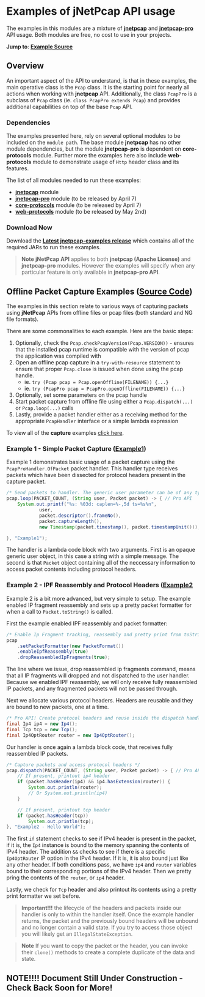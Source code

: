 # Examples of jNetPcap API usage
The examples in this modules are a mixture of [**jnetpcap**](https://github.com/slytechs-repos/jnetpcap) and [**jnetpcap-pro**](https://github.com/slytechs-repos/jnetpcap-pro) API usage. Both modules are free, no cost to use in your projects.

**Jump to**: [**Example Source**](https://github.com/slytechs-repos/jnetpcap-examples/tree/main/src/main/java/com/slytechs/jnet/jnetpcap/example/capture)

## Overview
An important aspect of the API to understand, is that in these examples, the main operative class is the `Pcap` class. It is the starting point for nearly all actions when working with **jnetpcap** API. Additionally, the class `PcapPro` is a subclass of `Pcap` class (ie. `class PcapPro extends Pcap`) and provides additional capabilities on top of the base `Pcap` API.

### Dependencies
The examples presented here, rely on several optional modules to be included on the `module path`. The base module **jnetpcap** has no other module dependencies, but the module **jnetpcap-pro** is dependent on **core-protocols** module. Further more the examples here also include **web-protocols** module to demonstrate usage of `Http` header class and its features.

The list of all modules needed to run these examples:
* [**jnetpcap**](https://github.com/slytechs-repos/jnetpcap) module
* [**jnetpcap-pro**](https://github.com/slytechs-repos/jnetpcap-pro) module (to be released by April 7)
* [**core-protocols**](https://github.com/slytechs-repos/core-protocols) module (to be released by April 7)
* [**web-protocols**](https://github.com/slytechs-repos/web-protocols) module (to be released by May 2nd)

### Download Now
Download the [**Latest jnetpcap-examples release**](https://github.com/slytechs-repos/jnetpcap-examples/releases/tag/v0.9-alpha.1) which contains all
of the required JARs to run these examples.

> **Note** **jNetPcap API** applies to both **jnetpcap (Apache License)** and **jnetpcap-pro** modules. However the examples will specify when any particular feature is only available in **jnetpcap-pro API**.

## Offline Packet Capture Examples ([Source Code](https://github.com/slytechs-repos/jnetpcap-examples/tree/main/src/main/java/com/slytechs/jnetpcap/examples))
The examples in this section relate to various ways of capturing packets using **jNetPcap** APIs from offline files or pcap files (both standard and NG file formats).

There are some commonalities to each example. Here are the basic steps:

1. Optionally, check the `Pcap.checkPcapVersion(Pcap.VERSION))` - ensures that the installed pcap runtime is compatible with the version of pcap the application was compiled with
2. Open an offline pcap capture in a `try-with-resource` statement to ensure that proper `Pcap.close` is issued when done using the pcap handle.
    - ie. `try (Pcap pcap = Pcap.openOffline(FILENAME)) {...}`
    - ie. `try (PcapPro pcap = PcapPro.openOffline(FILENAME)) {...}`
3. Optionally, set some parameters on the pcap handle
4. Start packet capture from offline file using either a `Pcap.dispatch(...)` or `Pcap.loop(...)` calls
5. Lastly, provide a packet handler either as a receiving method for the appropriate `PcapHandler` interface or a simple lambda expression

To view all of the **capture** examples [click here](https://github.com/slytechs-repos/jnetpcap-examples/tree/main/src/main/java/com/slytechs/jnet/jnetpcap/example/capture).

### **Example 1** - Simple Packet Capture ([Example1](https://github.com/slytechs-repos/jnetpcap-examples/blob/main/src/main/java/com/slytechs/jnetpcap/examples/Example1_CapturePacketsAndPrintHeaders.java))
Example 1 demonstrates basic usage of a packet capture using the `PcapProHandler.OfPacket` packet handler. This handler type receives packets which have been dissected for protocol headers present in the capture packet. 

```java
/* Send packets to handler. The generic user parameter can be of any type. */
pcap.loop(PACKET_COUNT, (String user, Packet packet) -> { // Pro API
	System.out.printf("%s: %03d: caplen=%-,5d ts=%s%n",
			user,
			packet.descriptor().frameNo(),
			packet.captureLength(),
			new Timestamp(packet.timestamp(), packet.timestampUnit()));

}, "Example1");
```
The handler is a lambda code block with two arguments. First is an opaque generic user object, in this case a string with a simple message. The second is that `Packet` object containing all of the neccessary information to access packet contents including protocol headers.

### **Example 2** - IPF Reassembly and Protocol Headers ([Example2](https://github.com/slytechs-repos/jnetpcap-examples/blob/main/src/main/java/com/slytechs/jnetpcap/examples/Example2_PacketDescriptorTimestamp.java)
Example 2 is a bit more advanced, but very simple to setup. The example enabled IP fragment reassembly and sets up a pretty packet formatter for when a call to `Packet.toString()` is called.

First the example enabled IPF reassembly and packet formatter:
```java
/* Enable Ip Fragment tracking, reassembly and pretty print from toString() */
pcap
	.setPacketFormatter(new PacketFormat())
	.enableIpfReassembly(true)
	.dropReassembledIpFragments(true);
```
The line where we issue, drop reassembled ip fragments command, means that all IP fragments will dropped and not dispatched to the user handler. Because we enabled IPF reassembly, we will only receive fully reassembled IP packets, and any fragmented packets will not be passed through.

Next we allocate various protocol headers. Headers are reusable and they are bound to new packets, one at a time.
```java
/* Pro API! Create protocol headers and reuse inside the dispatch handler */
final Ip4 ip4 = new Ip4();
final Tcp tcp = new Tcp();
final Ip4OptRouter router = new Ip4OptRouter();
```

Our handler is once again a lambda block code, that receives fully reassembled IP packets.
```java
/* Capture packets and access protocol headers */
pcap.dispatch(PACKET_COUNT, (String user, Packet packet) -> { // Pro API
	// If present, printout ip4 header
	if (packet.hasHeader(ip4) && ip4.hasExtension(router)) {
		System.out.println(router);
		// Or System.out.println(ip4)
	}

	// If present, printout tcp header
	if (packet.hasHeader(tcp))
		System.out.println(tcp);
}, "Example2 - Hello World");
```
The first `if` statement checks to see if IPv4 header is present in the packet, if it is, the `Ip4` instance is bound to the memory spanning the contents of IPv4 header. The addition `&&` checks to see if there is a specific
`Ip4OptRouter` IP option in the IPv4 header. If it is, it is also bound just like any other header. If both conditions pass, we have `ip4` and `router` variables bound to their corresponding portions of the IPv4 header. Then we pretty pring the contents of the `router`, or `ip4` header.

Lastly, we check for `Tcp` header and also printout its contents using a pretty print formatter we set before.
> **Important!!!** the lifecycle of the headers and packets inside our handler is only to within the handler itself. Once the example handler returns, the packet and the previously bound headers will be unbound and no longer contain a valid state. If you try to access those object you will likely get an `IllegalStateException`. 

> **Note** If you want to copy the packet or the header, you can invoke their `clone()` methods to create a complete duplicate of the data and state.
## NOTE!!!! Document Still Under Construction - Check Back Soon for More!

